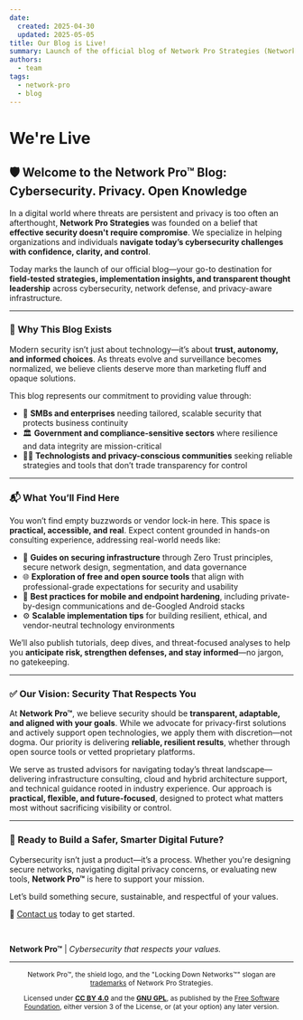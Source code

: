 ```yaml
---
date:
  created: 2025-04-30
  updated: 2025-05-05
title: Our Blog is Live!
summary: Launch of the official blog of Network Pro Strategies (Network Pro&trade;).
authors:
  - team
tags:
  - network-pro
  - blog
---
```


# We're Live

## 🛡️ Welcome to the Network Pro&trade; Blog: Cybersecurity. Privacy. Open Knowledge

In a digital world where threats are persistent and privacy is too often an afterthought, **Network Pro Strategies** was founded on a belief that **effective security doesn't require compromise**. We specialize in helping organizations and individuals **navigate today’s cybersecurity challenges with confidence, clarity, and control**.

Today marks the launch of our official blog—your go-to destination for **field-tested strategies, implementation insights, and transparent thought leadership** across cybersecurity, network defense, and privacy-aware infrastructure.

---

### 📡 Why This Blog Exists

Modern security isn’t just about technology—it’s about **trust, autonomy, and informed choices**. As threats evolve and surveillance becomes normalized, we believe clients deserve more than marketing fluff and opaque solutions.

<!-- more -->

This blog represents our commitment to providing value through:

- 💼 **SMBs and enterprises** needing tailored, scalable security that protects business continuity
- 🏛️ **Government and compliance-sensitive sectors** where resilience and data integrity are mission-critical
- 👨‍💻 **Technologists and privacy-conscious communities** seeking reliable strategies and tools that don’t trade transparency for control

---

### 📬 What You’ll Find Here

You won’t find empty buzzwords or vendor lock-in here. This space is **practical, accessible, and real**. Expect content grounded in hands-on consulting experience, addressing real-world needs like:

- 🔐 **Guides on securing infrastructure** through Zero Trust principles, secure network design, segmentation, and data governance
- 🌐 **Exploration of free and open source tools** that align with professional-grade expectations for security and usability
- 📱 **Best practices for mobile and endpoint hardening**, including private-by-design communications and de-Googled Android stacks
- ⚙️ **Scalable implementation tips** for building resilient, ethical, and vendor-neutral technology environments

We’ll also publish tutorials, deep dives, and threat-focused analyses to help you **anticipate risk, strengthen defenses, and stay informed**—no jargon, no gatekeeping.

---

### ✅ Our Vision: Security That Respects You

At **Network Pro™**, we believe security should be **transparent, adaptable, and aligned with your goals**. While we advocate for privacy-first solutions and actively support open technologies, we apply them with discretion—not dogma. Our priority is delivering **reliable, resilient results**, whether through open source tools or vetted proprietary platforms.

We serve as trusted advisors for navigating today’s threat landscape—delivering infrastructure consulting, cloud and hybrid architecture support, and technical guidance rooted in industry experience. Our approach is **practical, flexible, and future-focused**, designed to protect what matters most without sacrificing visibility or control.

---

### 🔐 Ready to Build a Safer, Smarter Digital Future?

Cybersecurity isn’t just a product—it’s a process. Whether you're designing secure networks, navigating digital privacy concerns, or evaluating new tools, **Network Pro&trade;** is here to support your mission.

Let’s build something secure, sustainable, and respectful of your values.

📩 [Contact us](https://contact.neteng.pro) today to get started.

&nbsp;

**Network Pro™** | _Cybersecurity that respects your values._

---

<div style="font-size: 12px; text-align: center;">

<p>Network Pro&trade;, the shield logo, and the "Locking Down Networks&trade;" slogan are <a href="https://netwk.pro/legal#trademark" target="_self">trademarks</a> of Network Pro Strategies.</p>

<p>Licensed under <a href="https://netwk.pro/legal#cc-by" target="_self"><strong>CC BY 4.0</strong></a> and the <a href="https://netwk.pro/legal#gnu-gpl" target="_self"><strong>GNU GPL</strong></a>, as published by the <a rel="noopener noreferrer" href="https://fsf.org" target="_blank">Free Software Foundation</a>, either version 3 of the License, or (at your option) any later version.</p>

</div>
